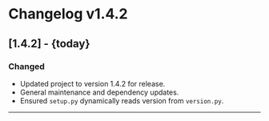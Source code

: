 # Changelog v1.4.2

## [1.4.2] - {today}

### Changed
- Updated project to version 1.4.2 for release.
- General maintenance and dependency updates.
- Ensured `setup.py` dynamically reads version from `version.py`.

--- 